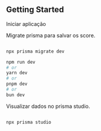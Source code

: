 ## Getting Started

Iniciar aplicação


Migrate prisma para salvar os score.

```bash

npx prisma migrate dev

```

```bash
npm run dev
# or
yarn dev
# or
pnpm dev
# or
bun dev
```

Visualizar dados no prisma studio.

```bash

npx prisma studio

```

